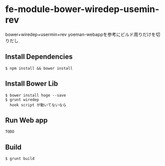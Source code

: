fe-module-bower-wiredep-usemin-rev
==================================
bower+wiredep+usermin+rev
yoeman-webappを参考にビルド周りだけを切りだし

Install Dependencies
--------------------

    $ npm install && bower install


Install Bower Lib
--------------------

    $ bower install hoge --save
    $ grunt wiredep
      hook script が動いてないなら


Run Web app
--------------------
    
    TODO
   
Build
--------------------

    $ grunt build
